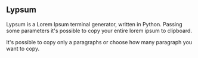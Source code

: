 ## Lypsum
Lypsum is a Lorem Ipsum terminal generator, written in Python.
Passing some parameters it's possible to copy your entire lorem ipsum to clipboard.

It's possible to copy only a paragraphs or choose how many paragraph you want to copy.
